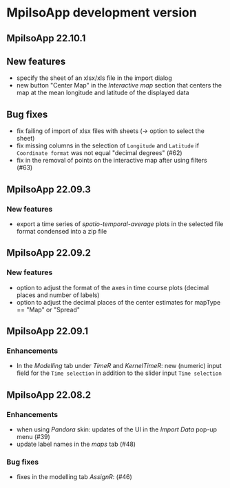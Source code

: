# MpiIsoApp development version

## MpiIsoApp 22.10.1

## New features
- specify the sheet of an xlsx/xls file in the import dialog
- new button "Center Map" in the _Interactive map_ section that centers the map at the mean 
longitude and latitude of the displayed data

## Bug fixes
- fix failing of import of xlsx files with sheets (-> option to select the sheet)
- fix missing columns in the selection of `Longitude` and `Latitude` if `Coordinate format` was not
equal "decimal degrees" (#62)
- fix in the removal of points on the interactive map after using filters (#63)

## MpiIsoApp 22.09.3

### New features
- export a time series of _spatio-temporal-average_ plots in the selected file format condensed
into a zip file

## MpiIsoApp 22.09.2

### New features
- option to adjust the format of the axes in time course plots (decimal places and number of labels)
- option to adjust the decimal places of the center estimates for mapType == "Map" or "Spread"

## MpiIsoApp 22.09.1

### Enhancements
- In the _Modelling_ tab under _TimeR_ and _KernelTimeR_: new (numeric) input field for the
`Time selection` in addition to the slider input `Time selection`

## MpiIsoApp 22.08.2

### Enhancements
- when using _Pandora_ skin: updates of the UI in the _Import Data_ pop-up menu (#39)
- update label names in the _maps_ tab (#48)

### Bug fixes

- fixes in the modelling tab _AssignR_: (#46)
